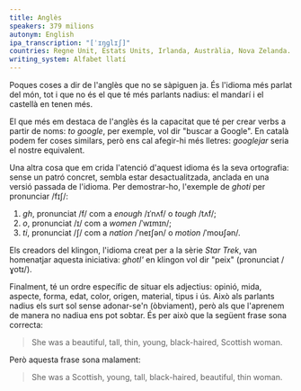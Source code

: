 ```yaml
---
title: Anglès
speakers: 379 milions
autonym: English
ipa_transcription: "[ˈɪŋɡlɪʃ]"
countries: Regne Unit, Estats Units, Irlanda, Austràlia, Nova Zelanda...
writing_system: Alfabet llatí
---
```


Poques coses a dir de l'anglès que no se sàpiguen ja. És l'idioma més parlat del món, tot i que no és el que té més parlants nadius: el mandarí i el castellà en tenen més.

El que més em destaca de l'anglès és la capacitat que té per crear verbs a partir de noms: *to google*, per exemple, vol dir "buscar a Google". En català podem fer coses similars, però ens cal afegir-hi més lletres: *googlejar* seria el nostre equivalent.

Una altra cosa que em crida l'atenció d'aquest idioma és la seva ortografia: sense un patró concret, sembla estar desactualitzada, anclada en una versió passada de l'idioma. Per demostrar-ho, l'exemple de *ghoti* per pronunciar /fɪʃ/:

1. *gh*, pronunciat /f/ com a *enough* /ɪˈnʌf/ o *tough* /tʌf/;
1. *o*, pronunciat /ɪ/ com a *women* /ˈwɪmɪn/;
1. *ti*, pronunciat /ʃ/ com a *nation* /ˈneɪʃən/ o *motion* /ˈmoʊʃən/.

Els creadors del klingon, l'idioma creat per a la sèrie *Star Trek*, van homenatjar aquesta iniciativa: *ghotI'* en klingon vol dir "peix" (pronunciat /ɣotɪ/).

Finalment, té un ordre específic de situar els adjectius: opinió, mida, aspecte, forma, edat, color, origen, material, tipus i ús. Això als parlants nadius els surt sol sense adonar-se'n (òbviament), però als que l'aprenem de manera no nadiua ens pot sobtar. És per això que la següent frase sona correcta:

> She was a beautiful, tall, thin, young, black-haired, Scottish woman.

Però aquesta frase sona malament:

> She was a Scottish, young, tall, black-haired, beautiful, thin woman.
